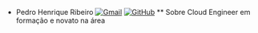 * Pedro Henrique Ribeiro 
[![Gmail](https://img.shields.io/badge/Gmail-333333?style=for-the-badge&logo=gmail&logoColor=red)](mailto:pedroribeirodemeneses@gmail.com)
[![GitHub](https://img.shields.io/badge/GitHub-100000?style=for-the-badge&logo=github&logoColor=white)](https://github.com/phribeiro420)
** Sobre 
Cloud Engineer em formação e novato na área
